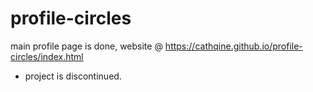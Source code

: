 # profile-circles

main profile page is done, website @ https://cathqine.github.io/profile-circles/index.html

- project is discontinued.
